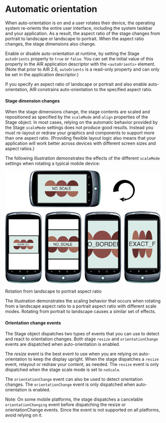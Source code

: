 # Automatic orientation

<div>

When auto-orientation is on and a user rotates their device, the operating
system re-orients the entire user interface, including the system taskbar and
your application. As a result, the aspect ratio of the stage changes from
portrait to landscape or landscape to portrait. When the aspect ratio changes,
the stage dimensions also change.

Enable or disable auto-orientation at runtime, by setting the Stage
`autoOrients` property to `true` or `false`. You can set the initial value of
this property in the AIR application descriptor with the `<autoOrients>`
element. (Note that prior to AIR 2.6, `autoOrients` is a read-only property and
can only be set in the application descriptor.)

If you specify an aspect ratio of landscape or portrait and also enable
auto-orientation, AIR constrains auto-orientation to the specified aspect ratio.

<div>

#### Stage dimension changes

When the stage dimensions change, the stage contents are scaled and repositioned
as specified by the `scaleMode` and `align` properties of the Stage object. In
most cases, relying on the automatic behavior provided by the Stage `scaleMode`
settings does not produce good results. Instead you must re-layout or redraw
your graphics and components to support more than one aspect ratio. (Providing
flexible layout logic also means that your application will work better across
devices with different screen sizes and aspect ratios.)

The following illustration demonstrates the effects of the different `scaleMode`
settings when rotating a typical mobile device:

<div xmlns:fn="http://www.w3.org/2005/xpath-functions"
xmlns:fo="http://www.w3.org/1999/XSL/Format"
xmlns:xs="http://www.w3.org/2001/XMLSchema">

![](../../img/PortraitToLandscape_popup.png)

<div>

Rotation from landscape to portrait aspect ratio

</div>

</div>

The illustration demonstrates the scaling behavior that occurs when rotating
from a landscape aspect ratio to a portrait aspect ratio with different scale
modes. Rotating from portrait to landscape causes a similar set of effects.

</div>

<div>

#### Orientation change events

The Stage object dispatches two types of events that you can use to detect and
react to orientation changes. Both stage `resize` and `orientationChange` events
are dispatched when auto-orientation is enabled.

The _resize_ event is the best event to use when you are relying on
auto-orientation to keep the display upright. When the stage dispatches a
`resize` event, relayout or redraw your content, as needed. The `resize` event
is only dispatched when the stage scale mode is set to `noScale`.

The `orientationChange` event can also be used to detect orientation changes.
The `orientationChange` event is only dispatched when auto-orientation is
enabled.

<div>

Note: On some mobile platforms, the stage dispatches a cancelable
`orientationChanging` event before dispatching the resize or orientationChange
events. Since the event is not supported on all platforms, avoid relying on it.

</div>

</div>

</div>
